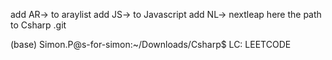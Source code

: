 add AR-> to araylist
add JS-> to Javascript 
add NL-> nextleap
here the path to Csharp .git

(base) Simon.P@s-for-simon:~/Downloads/Csharp$ 
LC: LEETCODE
